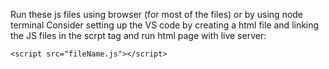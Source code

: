 Run these js files using browser (for most of the files) or by using node terminal 
Consider setting up the VS code by creating a html file and linking the JS files in the scrpt tag and run html page with live server:

<!DOCTYPE html>
<html lang="en">
<head>
    <meta charset="UTF-8">
    <meta name="viewport" content="width=device-width, initial-scale=1.0">
    <title>Document</title>
</head>
<body>

    <script src="fileName.js"></script>
</body>
</html>
